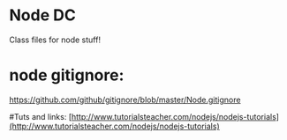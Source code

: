 # Node DC

Class files for node stuff!

# node gitignore:

https://github.com/github/gitignore/blob/master/Node.gitignore

#Tuts and links:
[http://www.tutorialsteacher.com/nodejs/nodejs-tutorials](http://www.tutorialsteacher.com/nodejs/nodejs-tutorials)
